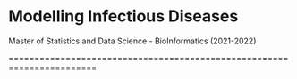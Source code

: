 # Modelling Infectious Diseases
Master of Statistics and Data Science - BioInformatics (2021-2022)

=======================================================================
